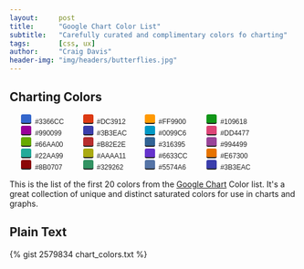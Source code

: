 ```yaml
---
layout:     post
title:      "Google Chart Color List"
subtitle:   "Carefully curated and complimentary colors fo charting"
tags:       [css, ux]
author:     "Craig Davis"
header-img: "img/headers/butterflies.jpg"
---
```


<style>
.sampleColor {
  margin: 1em 0 0;
  list-style: none;
  font-size: 12px;
  font-family: Helvetica, sans-serif;
  color: #222;
}
.sampleColor li {
  display: inline-block;
  width: 105px;
}
.sampleColor span {
  display: inline-block;
  height: 15px;
  width: 18px;
  margin: 0 .5em 0 0;
  border-style: solid;
  border-width: 0 0 2px 0;
  background: url(/img/posts/color-sample.png) bottom left repeat-x;
  -webkit-border-radius: 3px;
  -moz-border-radius: 3px;
  border-radius: 3px;
}
</style>

## Charting Colors

<ul class="sampleColor">
  <li><span style="background-color:#3366CC"></span>#3366CC</li>
  <li><span style="background-color:#DC3912"></span>#DC3912</li>
  <li><span style="background-color:#FF9900"></span>#FF9900</li>
  <li><span style="background-color:#109618"></span>#109618</li>
  <li><span style="background-color:#990099"></span>#990099</li>
  <li><span style="background-color:#3B3EAC"></span>#3B3EAC</li>
  <li><span style="background-color:#0099C6"></span>#0099C6</li>
  <li><span style="background-color:#DD4477"></span>#DD4477</li>
  <li><span style="background-color:#66AA00"></span>#66AA00</li>
  <li><span style="background-color:#B82E2E"></span>#B82E2E</li>
  <li><span style="background-color:#316395"></span>#316395</li>
  <li><span style="background-color:#994499"></span>#994499</li>
  <li><span style="background-color:#22AA99"></span>#22AA99</li>
  <li><span style="background-color:#AAAA11"></span>#AAAA11</li>
  <li><span style="background-color:#6633CC"></span>#6633CC</li>
  <li><span style="background-color:#E67300"></span>#E67300</li>
  <li><span style="background-color:#8B0707"></span>#8B0707</li>
  <li><span style="background-color:#329262"></span>#329262</li>
  <li><span style="background-color:#5574A6"></span>#5574A6</li>
  <li><span style="background-color:#3B3EAC"></span>#3B3EAC</li>
</ul>

This is the list of the first 20 colors from the [Google Chart][glc] Color list.
It's a great collection of unique and distinct saturated colors for use in
charts and graphs.

## Plain Text

{% gist 2579834 chart_colors.txt %}

[glc]: https://developers.google.com/chart/
